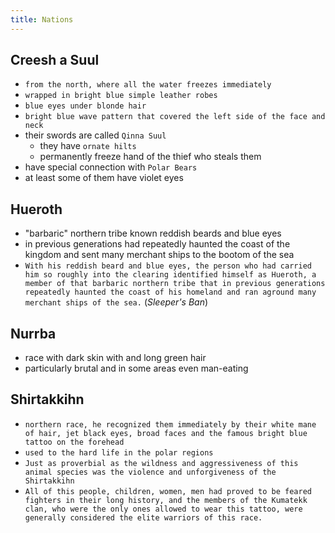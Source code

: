 ```yaml
---
title: Nations
---
```


## Creesh a Suul
- `from the north, where all the water freezes immediately`
- `wrapped in bright blue simple leather robes`
- `blue eyes under blonde hair`
- `bright blue wave pattern that covered the left side of the face and neck`
- their swords are called `Qinna Suul` 
  - they have `ornate hilts`
  - permanently freeze hand of the thief who steals them
- have special connection with `Polar Bears`
- at least some of them have violet eyes

## Hueroth
- "barbaric" northern tribe known reddish beards and blue eyes
- in previous generations had repeatedly haunted the coast of the kingdom and sent many merchant ships to the bootom of the sea
- `With his reddish beard and blue eyes, the person who had carried him so roughly into the clearing identified himself as Hueroth, a member of that barbaric northern tribe that in previous generations repeatedly haunted the coast of his homeland and ran aground many merchant ships of the sea.` (_Sleeper's Ban_)

## Nurrba
- race with dark skin with and long green hair
- particularly brutal and in some areas even man-eating

## Shirtakkihn
- `northern race, he recognized them immediately by their white mane of hair, jet black eyes, broad faces and the famous bright blue tattoo on the forehead`
- `used to the hard life in the polar regions`
- `Just as proverbial as the wildness and aggressiveness of this animal species was the violence and unforgiveness
of the Shirtakkihn`
- `All of this people, children, women, men had proved to be feared fighters in their long history, and the members of the
Kumatekk clan, who were the only ones allowed to wear this tattoo, were generally considered the elite warriors of this race.`
